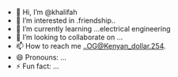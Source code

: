 - 👋 Hi, I’m @khalifah
- 👀 I’m interested in .friendship..
- 🌱 I’m currently learning ...electrical engineering
- 💞️ I’m looking to collaborate on ...
- 📫 How to reach me ..OG@Kenyan_dollar.254.
- 😄 Pronouns: ...
- ⚡ Fun fact: ...

<!---
Davy304/Davy304 is a ✨ special ✨ repository because its `README.md` (this file) appears on your GitHub profile.
You can click the Preview link to take a look at your changes.
--->
